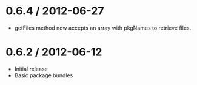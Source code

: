 0.6.4 / 2012-06-27
==================
  * getFiles method now accepts an array with pkgNames to retrieve files.

0.6.2 / 2012-06-12
==================

  * Initial release
  * Basic package bundles
